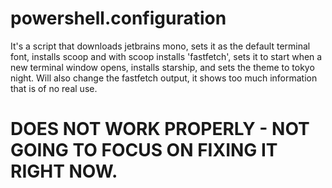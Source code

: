 # powershell.configuration
It's a script that downloads jetbrains mono, sets it as the default terminal font, installs scoop and with scoop installs 'fastfetch', sets it to start when a new terminal window opens, installs starship, and sets the theme to tokyo night. Will also change the fastfetch output, it shows too much information that is of no real use.


# DOES NOT WORK PROPERLY - NOT GOING TO FOCUS ON FIXING IT RIGHT NOW.
